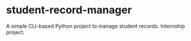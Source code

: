 # student-record-manager
A simple CLI-based Python project to manage student records. Internship project.
